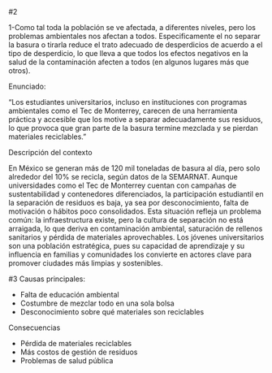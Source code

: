 #2

1-Como tal toda la población se ve afectada, a diferentes niveles, pero los problemas ambientales nos afectan a todos. Especificamente el no separar la basura o tirarla reduce el trato adecuado de desperdicios de acuerdo a el tipo de desperdicio, lo que lleva a que todos los efectos negativos en la salud de la contaminación afecten a todos (en algunos lugares más que otros).
  
Enunciado:

“Los estudiantes universitarios, incluso en instituciones con programas ambientales como el Tec de Monterrey, carecen de una herramienta práctica y accesible que los motive a separar adecuadamente sus residuos, lo que provoca que gran parte de la basura termine mezclada y se pierdan materiales reciclables.”

Descripción del contexto

En México se generan más de 120 mil toneladas de basura al día, pero solo alrededor del 10% se recicla, según datos de la SEMARNAT. Aunque universidades como el Tec de Monterrey cuentan con campañas de sustentabilidad y contenedores diferenciados, la participación estudiantil en la separación de residuos es baja, ya sea por desconocimiento, falta de motivación o hábitos poco consolidados. Esta situación refleja un problema común: la infraestructura existe, pero la cultura de separación no está arraigada, lo que deriva en contaminación ambiental, saturación de rellenos sanitarios y pérdida de materiales aprovechables. Los jóvenes universitarios son una población estratégica, pues su capacidad de aprendizaje y su influencia en familias y comunidades los convierte en actores clave para promover ciudades más limpias y sostenibles.  

#3
Causas principales: 

- Falta de educación ambiental
- Costumbre de mezclar todo en una sola bolsa
- Desconocimiento sobre qué materiales son reciclables

Consecuencias

- Pérdida de materiales reciclables
- Más costos de gestión de residuos
- Problemas de salud pública
